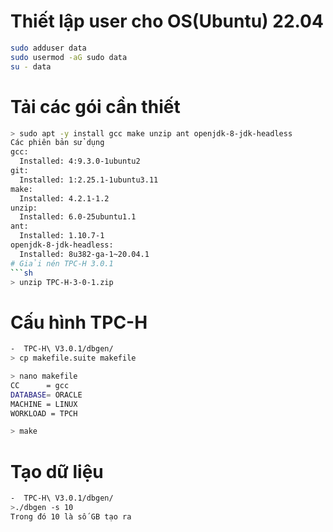 # Thiết lập user cho OS(Ubuntu) 22.04
```sh
sudo adduser data
sudo usermod -aG sudo data
su - data
```
# Tải các gói cần thiết
```sh
> sudo apt -y install gcc make unzip ant openjdk-8-jdk-headless
Các phiên bản sử dụng
gcc:
  Installed: 4:9.3.0-1ubuntu2
git:
  Installed: 1:2.25.1-1ubuntu3.11
make:
  Installed: 4.2.1-1.2
unzip:
  Installed: 6.0-25ubuntu1.1
ant:
  Installed: 1.10.7-1
openjdk-8-jdk-headless:
  Installed: 8u382-ga-1~20.04.1
# Giải nén TPC-H 3.0.1
```sh
> unzip TPC-H-3-0-1.zip
```
# Cấu hình TPC-H
```sh
-  TPC-H\ V3.0.1/dbgen/
> cp makefile.suite makefile

> nano makefile
CC      = gcc
DATABASE= ORACLE
MACHINE = LINUX
WORKLOAD = TPCH

> make
```
# Tạo dữ liệu
```sh
-  TPC-H\ V3.0.1/dbgen/
>./dbgen -s 10
Trong đó 10 là số GB tạo ra
```
